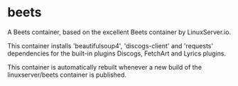 # beets

A Beets container, based on the excellent Beets container by LinuxServer.io.

This container installs 'beautifulsoup4', 'discogs-client' and 'requests' dependencies for the built-in plugins Discogs, FetchArt and Lyrics plugins.

This container is automatically rebuilt whenever a new build of the linuxserver/beets container is published.
